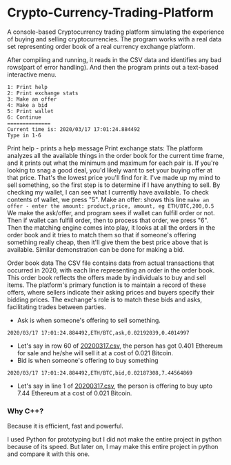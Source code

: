 # Crypto-Currency-Trading-Platform

A console-based Cryptocurrency trading platform simulating the experience of buying and selling cryptocurrencies. The program works with a real data set representing order book of a real currency exchange platform. 

After compiling and running, it reads in the CSV data and identifies any bad rows(part of error handling). And then the program prints out a text-based interactive menu.
```
1: Print help
2: Print exchange stats
3: Make an offer
4: Make a bid
5: Print wallet
6: Continue
==============
Current time is: 2020/03/17 17:01:24.884492
Type in 1-6
```
Print help - prints a help message
Print exchange stats: The platform analyzes all the available things in the order book for the current time frame, and it prints out what the minimum and maximum for each pair is. If you're looking to snag a good deal, you'd likely want to set your buying offer at that price. That's the lowest price you'll find for it. 
I've made up my mind to sell something, so the first step is to determine if I have anything to sell. By checking my wallet, I can see what I currently have available. To check contents of wallet, we press "5".
Make an offer: shows this line
```make an offer - enter the amount: product,price, amount, eg ETH/BTC,200,0.5 ```
We make the ask/offer, and program sees if wallet can fulfill order or not. Then if wallet can fulfill order, then to process that order, we press "6". 
Then the matching engine comes into play, it looks at all the orders in the order book and it tries to match them so that if someone's offering something really cheap, then it'll give them the best price above that is available. 
Similar demonstration can be done for making a bid.


   
Order book data
The CSV file contains data from actual transactions that occurred in 2020, with each line representing an order in the order book. This order book reflects the offers made by individuals to buy and sell items. The platform's primary function is to maintain a record of these offers, where sellers indicate their asking prices and buyers specify their bidding prices. The exchange's role is to match these bids and asks, facilitating trades between parties. 

- Ask is when someone's offering to sell something.
```
2020/03/17 17:01:24.884492,ETH/BTC,ask,0.02192039,0.4014997
```  
- Let's say in row 60 of [20200317.csv](20200317.csv), the person has got 0.401 Ethereum for sale and he/she will sell it at a cost of 0.021 Bitcoin.
- Bid is when someone's offering to buy something
```
2020/03/17 17:01:24.884492,ETH/BTC,bid,0.02187308,7.44564869
```
- Let's say in line 1 of [20200317.csv](20200317.csv), the person is offering to buy upto 7.44 Ethereum at a cost of 0.021 Bitcoin.

### Why C++?
Because it is efficient, fast and powerful.  

I used Python for prototyping but I did not make the entire project in python because of its speed. But later on, I may make this entire project in python and compare it with this one.
